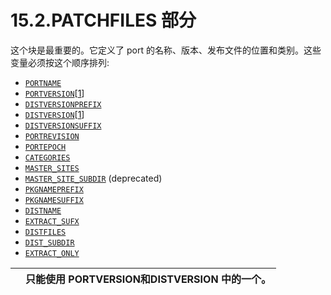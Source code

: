 # 15.2.PATCHFILES 部分


这个块是最重要的。它定义了 port 的名称、版本、发布文件的位置和类别。这些变量必须按这个顺序排列:

- [`PORTNAME`](https://docs.freebsd.org/en/books/porters-handbook/makefiles/index.html#makefile-portname)
- [`PORTVERSION`](https://docs.freebsd.org/en/books/porters-handbook/makefiles/index.html#makefile-versions)[[1](https://docs.freebsd.org/en/books/porters-handbook/book/#portversion-footnote)]
- [`DISTVERSIONPREFIX`](https://docs.freebsd.org/en/books/porters-handbook/makefiles/index.html#makefile-versions)
- [`DISTVERSION`](https://docs.freebsd.org/en/books/porters-handbook/makefiles/index.html#makefile-versions)[[1](https://docs.freebsd.org/en/books/porters-handbook/book/#portversion-footnote)]
- [`DISTVERSIONSUFFIX`](https://docs.freebsd.org/en/books/porters-handbook/makefiles/index.html#makefile-versions)
- [`PORTREVISION`](https://docs.freebsd.org/en/books/porters-handbook/makefiles/index.html#makefile-portrevision)
- [`PORTEPOCH`](https://docs.freebsd.org/en/books/porters-handbook/makefiles/index.html#makefile-portepoch)
- [`CATEGORIES`](https://docs.freebsd.org/en/books/porters-handbook/makefiles/index.html#makefile-categories)
- [`MASTER_SITES`](https://docs.freebsd.org/en/books/porters-handbook/makefiles/index.html#makefile-master_sites)
- [`MASTER_SITE_SUBDIR`](https://docs.freebsd.org/en/books/porters-handbook/makefiles/index.html#makefile-master_sites-shorthand) (deprecated)
- [`PKGNAMEPREFIX`](https://docs.freebsd.org/en/books/porters-handbook/makefiles/index.html#porting-pkgnameprefix-suffix)
- [`PKGNAMESUFFIX`](https://docs.freebsd.org/en/books/porters-handbook/makefiles/index.html#porting-pkgnameprefix-suffix)
- [`DISTNAME`](https://docs.freebsd.org/en/books/porters-handbook/makefiles/index.html#makefile-distname)
- [`EXTRACT_SUFX`](https://docs.freebsd.org/en/books/porters-handbook/makefiles/index.html#makefile-extract_sufx)
- [`DISTFILES`](https://docs.freebsd.org/en/books/porters-handbook/makefiles/index.html#makefile-distfiles-definition)
- [`DIST_SUBDIR`](https://docs.freebsd.org/en/books/porters-handbook/makefiles/index.html#makefile-dist_subdir)
- [`EXTRACT_ONLY`](https://docs.freebsd.org/en/books/porters-handbook/makefiles/index.html#makefile-extract_only)

|      | 只能使用 PORTVERSION和DISTVERSION 中的一个。 |
| :----: | :------------------------------------------: |
